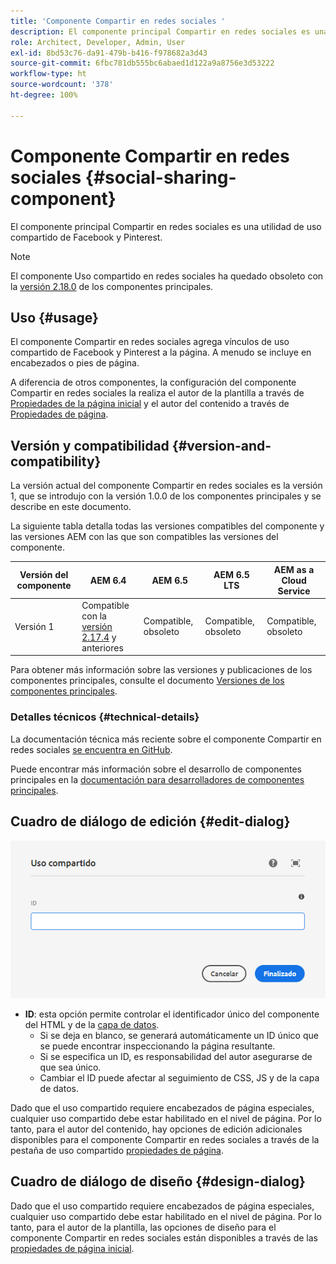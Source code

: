 ```yaml
---
title: 'Componente Compartir en redes sociales '
description: El componente principal Compartir en redes sociales es una utilidad de uso compartido de Facebook y Pinterest.
role: Architect, Developer, Admin, User
exl-id: 8bd53c76-da91-479b-b416-f978682a3d43
source-git-commit: 6fbc781db555bc6abaed1d122a9a8756e3d53222
workflow-type: ht
source-wordcount: '378'
ht-degree: 100%

---
```


# Componente Compartir en redes sociales {#social-sharing-component}

El componente principal Compartir en redes sociales es una utilidad de uso compartido de Facebook y Pinterest.

>[!NOTE]
>
>El componente Uso compartido en redes sociales ha quedado obsoleto con la [versión 2.18.0](/help/versions.md) de los componentes principales.

## Uso {#usage}

El componente Compartir en redes sociales agrega vínculos de uso compartido de Facebook y Pinterest a la página. A menudo se incluye en encabezados o pies de página.

A diferencia de otros componentes, la configuración del componente Compartir en redes sociales la realiza el autor de la plantilla a través de [Propiedades de la página inicial](https://experienceleague.adobe.com/docs/experience-manager-cloud-service/sites/authoring/features/templates.html?lang=es) y el autor del contenido a través de [Propiedades de página](https://experienceleague.adobe.com/docs/experience-manager-cloud-service/sites/authoring/fundamentals/page-properties.html?lang=es).

## Versión y compatibilidad {#version-and-compatibility}

La versión actual del componente Compartir en redes sociales es la versión 1, que se introdujo con la versión 1.0.0 de los componentes principales y se describe en este documento.

La siguiente tabla detalla todas las versiones compatibles del componente y las versiones AEM con las que son compatibles las versiones del componente.

| Versión del componente | AEM 6.4 | AEM 6.5 | AEM 6.5 LTS | AEM as a Cloud Service |
|--- |--- |--- |---|---|
| Versión 1 | Compatible con la <br>[versión 2.17.4](/help/versions.md) y anteriores | Compatible, obsoleto | Compatible, obsoleto | Compatible, obsoleto |

Para obtener más información sobre las versiones y publicaciones de los componentes principales, consulte el documento [Versiones de los componentes principales](/help/versions.md).

### Detalles técnicos {#technical-details}

La documentación técnica más reciente sobre el componente Compartir en redes sociales [se encuentra en GitHub](https://adobe.com/go/aem_cmp_tech_sharing_v1_es).

Puede encontrar más información sobre el desarrollo de componentes principales en la [documentación para desarrolladores de componentes principales](/help/developing/overview.md).

## Cuadro de diálogo de edición {#edit-dialog}

![Cuadro de diálogo de edición del componente Compartir en redes sociales](/help/assets/sharing-edit.png)

* **ID**: esta opción permite controlar el identificador único del componente del HTML y de la [capa de datos](/help/developing/data-layer/overview.md).
   * Si se deja en blanco, se generará automáticamente un ID único que se puede encontrar inspeccionando la página resultante.
   * Si se especifica un ID, es responsabilidad del autor asegurarse de que sea único.
   * Cambiar el ID puede afectar al seguimiento de CSS, JS y de la capa de datos.

Dado que el uso compartido requiere encabezados de página especiales, cualquier uso compartido debe estar habilitado en el nivel de página. Por lo tanto, para el autor del contenido, hay opciones de edición adicionales disponibles para el componente Compartir en redes sociales a través de la pestaña de uso compartido [propiedades de página](https://experienceleague.adobe.com/docs/experience-manager-cloud-service/sites/authoring/fundamentals/page-properties.html?lang=es).

## Cuadro de diálogo de diseño {#design-dialog}

Dado que el uso compartido requiere encabezados de página especiales, cualquier uso compartido debe estar habilitado en el nivel de página. Por lo tanto, para el autor de la plantilla, las opciones de diseño para el componente Compartir en redes sociales están disponibles a través de las [propiedades de página inicial](https://experienceleague.adobe.com/docs/experience-manager-cloud-service/sites/authoring/features/templates.html?lang=es).
